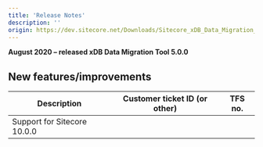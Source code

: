 ```yaml
---
title: 'Release Notes'
description: ''
origin: https://dev.sitecore.net/Downloads/Sitecore_xDB_Data_Migration_Tool/5x/xDB_Data_Migration_Tool_500/Release_Notes
---
```


**August 2020 – released xDB Data Migration Tool 5.0.0**

## New features/improvements

| Description                   | Customer ticket ID (or other) | TFS no. |
| ----------------------------- | ----------------------------- | ------- |
| ​​Support for Sitecore 10.0.0 |                               |         |
